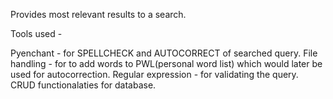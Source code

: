 Provides most relevant results to a search.

Tools used - 

Pyenchant -  for SPELLCHECK and AUTOCORRECT of searched query.
File handling  - for to add words to PWL(personal word list) which would later be used for autocorrection.
Regular expression  - for validating the query.
CRUD functionalaties for database.

